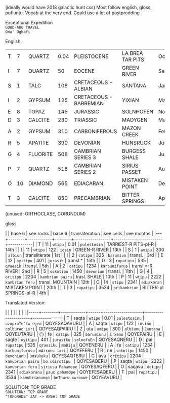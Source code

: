 (ideally would have 2018 galactic hunt css)
Most follow english, gloss, pufluntu. Vocab at the very end. Could use a lot of postprodding

Exceptional Expedition  
`GOOD-AUG TRAVEL`  
`Oma' Ogbafi`  

English:

|   | |  | | |  |  |
|---|----|----------|------|------------------------|------------------|-----------|
| T | 7  | QUARTZ   | 0.04 | PLEISTOCENE            | LA BREA TAR PITS | October   |
| I | 7  | QUARTZ   | 50   | EOCENE                 | GREEN RIVER      | September |
| S | 1  | TALC     | 108  | CRETACEOUS - ALBIAN    | SANTANA          | January   |
| I | 2  | GYPSUM   | 125  | CRETACEOUS - BARREMIAN | YIXIAN           | March     |
| E | 8  | TOPAZ    | 145  | JURASSIC               | SOLNHOFEN        | November  |
| D | 3  | CALCITE  | 230  | TRIASSIC               | MADYGEN          | May       |
| A | 2  | GYPSUM   | 310  | CARBONIFEROUS          | MAZON CREEK      | February  |
| R | 5  | APATITE  | 390  | DEVONIAN               | HUNSRUCK         | July      |
| G | 4  | FLUORITE | 508  | CAMBRIAN SERIES 3      | BURGESS SHALE    | June      |
| P | 7  | QUARTZ   | 518  | CAMBRIAN SERIES 2      | SIRIUS PASSET    | August    |
| O | 10 | DIAMOND  | 565  | EDIACARAN              | MISTAKEN POINT   | December  |
| T | 3  | CALCITE  | 850  | PRECAMBRIAN            | BITTER SPRINGS   | April     |

(unused: ORTHOCLASE, CORUNDUM)

gloss

|   | base 6 | see rocks  | base 6 | transliteration  | see cells              | see months |
|---+--------+------------+--------+------------------+------------------------+------------|
| T |     11 | `wtipu`    |   0.01 | `pulestosin`     | TARRIEST-R PITS-pl-R   | 14th       |
| I |     11 | `wtipu`    |    122 | `iosin`          | GREEN-R RIVER          | 13th       |
| S |      1 | `amipu`    |    300 | `albiun`         | transliterate          | 1st        |
| I |      2 | `catipu`   |    325 | `barumiun`       | transl.                | 3rd        |
| E |     12 | `oyitipu`  |    401 | `jurasik`        | transl.*               | 15th       |
| D |      3 | `rupatipu` |    535 | `qraesik`        | transl.                | 5th        |
| A |      2 | `catipu`   |   1234 | `karbunifurus`   | transl.*-R  RIVER      | 2nd        |
| R |      5 | `sokotipu` |   1450 | `devoniun`       | transl.                | 11th       |
| G |      4 | `oritipu`  |   2204 | `kambrian pairu` | trasl. SHALE           | 10th       |
| P |     11 | `wtipu`    |   2222 | `kambrian feru`  | transl. MOUNTAIN       | 12th       |
| O |     14 | `stipu`    |   2341 | `ediakaran`      | MISTAKEN POINT         | 20th       |
| T |      3 | `rupatipu` |   3534 | `prikambrian`    | BITTER-pl SPRINGS-pl-R | 4th        |


Translated Version:

|     |        |            |      |                   |                     |              |
|-----+--------+------------+------+-------------------+---------------------+--------------|
| T   | saqta  | `wtipu`    | 0.01 | `pulestosinu`     | `azuproTe'fw ejro`  | QOYESAQAVURU |
| A   | saqta  | `wtipu`    |  122 | `iosinu`          | `colburAo ixri`     | QOYESAQPAIRU |
| Z   | uta    | `amipu`    |  300 | `albiunu`         | `Zantana`           | QOYEUTARU    |
| (') | fe     | `catipu`   |  325 | `barumiunu`       | `i'xenu`            | QOYEPAIRU    |
| E   | saqfe  | `oyitipu`  |  401 | `jurasiku`        | `solnofuEn`         | QOYESAQNERU  |
| D   | pai    | `rupatipu` |  535 | `qraesiku`        | `maDiju`            | QOYENERU     |
| A   | fe     | `catipu`   | 1234 | `karbunifurusu`   | `mAzronu ixri`      | QOYEFERU     |
| R   | ne     | `sokotipu` | 1450 | `devoniunu`       | `unsuRuku`          | QOYESAQTERU  |
| G   | avu    | `oritipu`  | 2204 | `kamubrian pairu` | `bo uGirotipu `     | QOYESAQERU   |
| P   | saqta  | `wtipu`    | 2222 | `kamubrian feru`  | `siriusu Pahamope`  | QOYESAQFERU  |
| O   | saqavu | `dotipu`   | 2341 | `ediakaranu`      | `paux pahamOpe`     | QOYEFESAQERU |
| T   | pai    | `rupatipu` | 3534 | `kamubrianunqo`   | `beThurw xwroxwe`   | QOYEAVURU    |


SOLUTION: TOP GRADE  
`SOLUTION: TOP GRADE`  
`"TOPGRADE" ZAT -> ANSA: TOP GRADE`  
